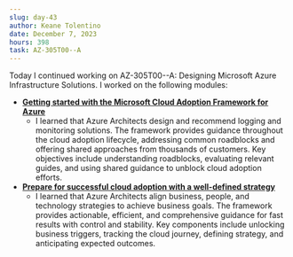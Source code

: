 ```yaml
---
slug: day-43
author: Keane Tolentino
date: December 7, 2023
hours: 398
task: AZ-305T00--A
---
```


Today I continued working on AZ-305T00--A: Designing Microsoft Azure Infrastructure Solutions. I worked on the following modules:

- **[Getting started with the Microsoft Cloud Adoption Framework for Azure](https://learn.microsoft.com/en-us/training/modules/cloud-adoption-framework-getting-started/)**
  - I learned that Azure Architects design and recommend logging and monitoring solutions. The framework provides guidance throughout the cloud adoption lifecycle, addressing common roadblocks and offering shared approaches from thousands of customers. Key objectives include understanding roadblocks, evaluating relevant guides, and using shared guidance to unblock cloud adoption efforts.
- **[Prepare for successful cloud adoption with a well-defined strategy](https://learn.microsoft.com/en-us/training/modules/cloud-adoption-framework-strategy/)**
  - I learned that Azure Architects align business, people, and technology strategies to achieve business goals. The framework provides actionable, efficient, and comprehensive guidance for fast results with control and stability. Key components include unlocking business triggers, tracking the cloud journey, defining strategy, and anticipating expected outcomes.
